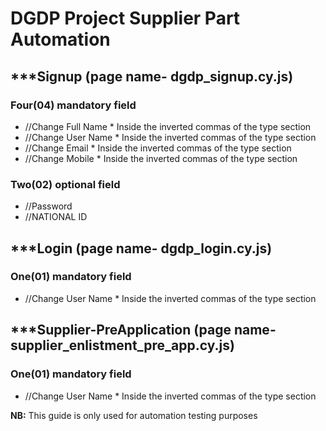 # DGDP Project Supplier Part Automation

## ***Signup (page name- dgdp_signup.cy.js)

### Four(04) mandatory field
 - //Change Full Name * Inside the inverted commas of the type section
 - //Change User Name * Inside the inverted commas of the type section
 - //Change Email * Inside the inverted commas of the type section
 - //Change Mobile * Inside the inverted commas of the type section 
### Two(02) optional field
 - //Password
 - //NATIONAL ID

## ***Login (page name- dgdp_login.cy.js)

### One(01) mandatory field
 - //Change User Name * Inside the inverted commas of the type section

## ***Supplier-PreApplication (page name- supplier_enlistment_pre_app.cy.js)

### One(01) mandatory field
 - //Change User Name * Inside the inverted commas of the type section

**NB:** This guide is only used for automation testing purposes
